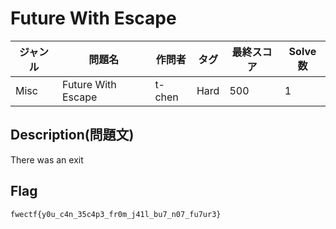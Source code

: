 # Future With Escape

|ジャンル|問題名|作問者|タグ|最終スコア|Solve数|
|---|---|---|---|---|---|
|Misc|Future With Escape|t-chen|Hard|500|1|
## Description(問題文)

There was an exit

## Flag

`fwectf{y0u_c4n_35c4p3_fr0m_j41l_bu7_n07_fu7ur3}`

